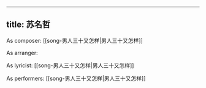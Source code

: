 
---
title: 苏名哲
---
As composer: [[song-男人三十又怎样|男人三十又怎样]]

As arranger: 

As lyricist: [[song-男人三十又怎样|男人三十又怎样]]

As performers: [[song-男人三十又怎样|男人三十又怎样]]
